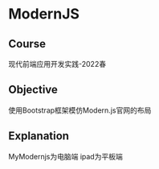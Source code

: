 # ModernJS


## Course

现代前端应用开发实践-2022春

## Objective

使用Bootstrap框架模仿Modern.js官网的布局

## Explanation

MyModernjs为电脑端
ipad为平板端

